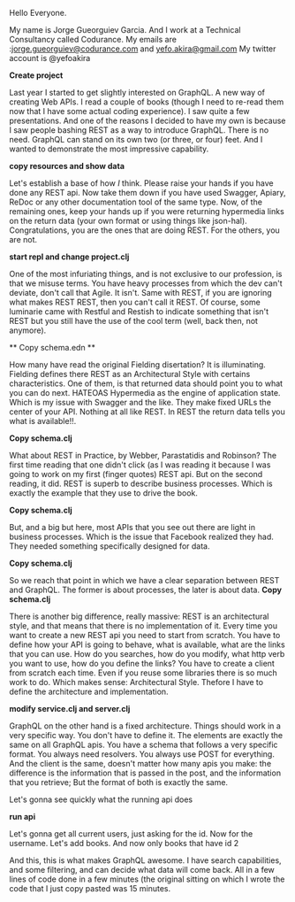 Hello Everyone.

My name is Jorge Gueorguiev Garcia. And I work at a Technical Consultancy called Codurance. My emails are :jorge.gueorguiev@codurance.com and yefo.akira@gmail.com My twitter account is @yefoakira

**Create project**

Last year I started to get slightly interested on GraphQL. A new way of creating Web APIs. I read a couple of books (though I need to re-read them now that I have some actual coding experience). I saw quite a few presentations. And one of the reasons I decided to have my own is because I saw people bashing REST as a way to introduce GraphQL. There is no need. GraphQL can stand on its own two (or three, or four) feet. And I wanted to demonstrate the most impressive capability.

**copy resources and show data**

Let's establish a base of how *I* think. Please raise your hands if you have done any REST api. Now take them down if you have used Swagger, Apiary, ReDoc or any other documentation tool of the same type. Now, of the remaining ones, keep your hands up if you were returning hypermedia links on the return data (your own format or using things like json-hal). Congratulations, you are the ones that are doing REST. For the others, you are not.

**start repl and change project.clj**

One of the most infuriating things, and is not exclusive to our profession, is that we misuse terms. You have heavy processes from which the dev can't deviate, don't call that Agile. It isn't. Same with REST, if you are ignoring what makes REST REST, then you can't call it REST. Of course, some luminarie came with Restful and Restish to indicate something that isn't REST but you still have the use of the cool term (well, back then, not anymore).

** Copy schema.edn **

How many have read the original Fielding disertation? It is illuminating. Fielding defines there REST as an Architectural Style with certains characteristics. One of them, is that returned data should point you to what you can do next. HATEOAS Hypermedia as the engine of application state.  Which is my issue with Swagger and the like. They make fixed URLs the center of your API. Nothing at all like REST. In REST the return data tells you what is available!!.

**Copy schema.clj**

What about REST in Practice, by Webber, Parastatidis and Robinson? The first time reading that one didn't click (as I was reading it because I was going to work on my first (finger quotes) REST api. But on the second reading, it did. REST is superb to describe business processes. Which is exactly the example that they use to drive the book.

**Copy schema.clj**

But, and a big but here, most APIs that you see out there are light in business processes. Which is the issue that Facebook realized they had. They needed something specifically designed for data.

**Copy schema.clj**

So we reach that point in which we have a clear separation between REST and GraphQL. The former is about processes, the later is about data.
**Copy schema.clj**

There is another big difference, really massive: REST is an architectural style, and that means that there is no implementation of it. Every time you want to create a new REST api you need to start from scratch. You have to define how your API is going to behave, what is available, what are the links that you can use. How do you searches, how do you modify, what http verb you want to use, how do you define the links? You have to create a client from scratch each time. Even if you reuse some libraries there is so much work to do. Which makes sense: Architectural Style. Thefore I have to define the architecture and implementation.

**modify service.clj and server.clj**

GraphQL on the other hand is a fixed architecture. Things should work in a very specific way. You don't have to define it. The elements are exactly the same on all GraphQL apis. You have a schema that follows a very specific format. You always need resolvers. You always use POST for everything. And the client is the same, doesn't matter how many apis you make: the difference is the information that is passed in the post, and the information that you retrieve; But the format of both is exactly the same.

Let's gonna see quickly what the running api does

**run api**

Let's gonna get all current users, just asking for the id. Now for the username. Let's add books. And now only books that have id 2

And this, this is what makes GraphQL awesome. I  have search capabilities, and some filtering, and can decide what data will come back. All in a few lines of code done in a few minutes (the original sitting on which I wrote the code that I just copy pasted was 15 minutes.

